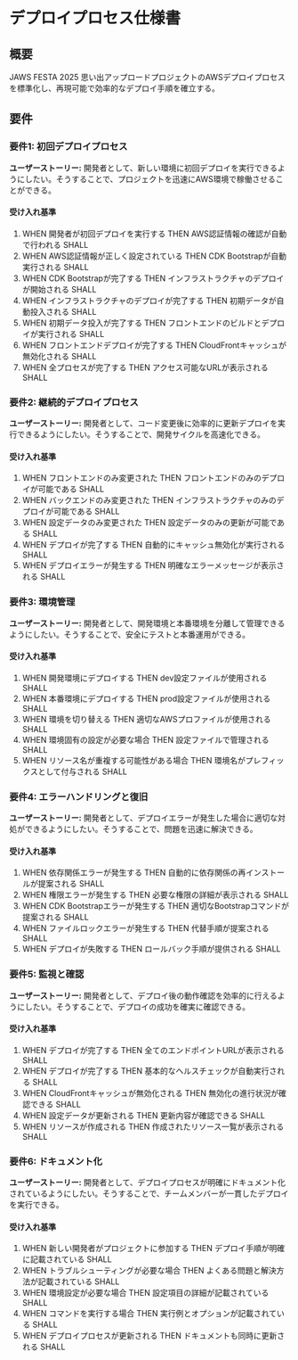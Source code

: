 # デプロイプロセス仕様書

## 概要

JAWS FESTA 2025 思い出アップロードプロジェクトのAWSデプロイプロセスを標準化し、再現可能で効率的なデプロイ手順を確立する。

## 要件

### 要件1: 初回デプロイプロセス

**ユーザーストーリー:** 開発者として、新しい環境に初回デプロイを実行できるようにしたい。そうすることで、プロジェクトを迅速にAWS環境で稼働させることができる。

#### 受け入れ基準

1. WHEN 開発者が初回デプロイを実行する THEN AWS認証情報の確認が自動で行われる SHALL
2. WHEN AWS認証情報が正しく設定されている THEN CDK Bootstrapが自動実行される SHALL  
3. WHEN CDK Bootstrapが完了する THEN インフラストラクチャのデプロイが開始される SHALL
4. WHEN インフラストラクチャのデプロイが完了する THEN 初期データが自動投入される SHALL
5. WHEN 初期データ投入が完了する THEN フロントエンドのビルドとデプロイが実行される SHALL
6. WHEN フロントエンドデプロイが完了する THEN CloudFrontキャッシュが無効化される SHALL
7. WHEN 全プロセスが完了する THEN アクセス可能なURLが表示される SHALL

### 要件2: 継続的デプロイプロセス

**ユーザーストーリー:** 開発者として、コード変更後に効率的に更新デプロイを実行できるようにしたい。そうすることで、開発サイクルを高速化できる。

#### 受け入れ基準

1. WHEN フロントエンドのみ変更された THEN フロントエンドのみのデプロイが可能である SHALL
2. WHEN バックエンドのみ変更された THEN インフラストラクチャのみのデプロイが可能である SHALL
3. WHEN 設定データのみ変更された THEN 設定データのみの更新が可能である SHALL
4. WHEN デプロイが完了する THEN 自動的にキャッシュ無効化が実行される SHALL
5. WHEN デプロイエラーが発生する THEN 明確なエラーメッセージが表示される SHALL

### 要件3: 環境管理

**ユーザーストーリー:** 開発者として、開発環境と本番環境を分離して管理できるようにしたい。そうすることで、安全にテストと本番運用ができる。

#### 受け入れ基準

1. WHEN 開発環境にデプロイする THEN dev設定ファイルが使用される SHALL
2. WHEN 本番環境にデプロイする THEN prod設定ファイルが使用される SHALL
3. WHEN 環境を切り替える THEN 適切なAWSプロファイルが使用される SHALL
4. WHEN 環境固有の設定が必要な場合 THEN 設定ファイルで管理される SHALL
5. WHEN リソース名が重複する可能性がある場合 THEN 環境名がプレフィックスとして付与される SHALL

### 要件4: エラーハンドリングと復旧

**ユーザーストーリー:** 開発者として、デプロイエラーが発生した場合に適切な対処ができるようにしたい。そうすることで、問題を迅速に解決できる。

#### 受け入れ基準

1. WHEN 依存関係エラーが発生する THEN 自動的に依存関係の再インストールが提案される SHALL
2. WHEN 権限エラーが発生する THEN 必要な権限の詳細が表示される SHALL
3. WHEN CDK Bootstrapエラーが発生する THEN 適切なBootstrapコマンドが提案される SHALL
4. WHEN ファイルロックエラーが発生する THEN 代替手順が提案される SHALL
5. WHEN デプロイが失敗する THEN ロールバック手順が提供される SHALL

### 要件5: 監視と確認

**ユーザーストーリー:** 開発者として、デプロイ後の動作確認を効率的に行えるようにしたい。そうすることで、デプロイの成功を確実に確認できる。

#### 受け入れ基準

1. WHEN デプロイが完了する THEN 全てのエンドポイントURLが表示される SHALL
2. WHEN デプロイが完了する THEN 基本的なヘルスチェックが自動実行される SHALL
3. WHEN CloudFrontキャッシュが無効化される THEN 無効化の進行状況が確認できる SHALL
4. WHEN 設定データが更新される THEN 更新内容が確認できる SHALL
5. WHEN リソースが作成される THEN 作成されたリソース一覧が表示される SHALL

### 要件6: ドキュメント化

**ユーザーストーリー:** 開発者として、デプロイプロセスが明確にドキュメント化されているようにしたい。そうすることで、チームメンバーが一貫したデプロイを実行できる。

#### 受け入れ基準

1. WHEN 新しい開発者がプロジェクトに参加する THEN デプロイ手順が明確に記載されている SHALL
2. WHEN トラブルシューティングが必要な場合 THEN よくある問題と解決方法が記載されている SHALL
3. WHEN 環境設定が必要な場合 THEN 設定項目の詳細が記載されている SHALL
4. WHEN コマンドを実行する場合 THEN 実行例とオプションが記載されている SHALL
5. WHEN デプロイプロセスが更新される THEN ドキュメントも同時に更新される SHALL